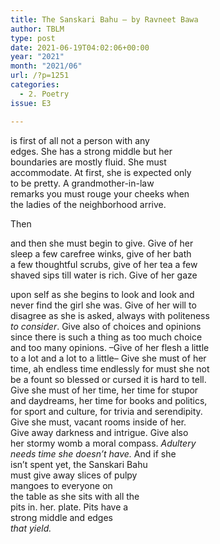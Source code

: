 ```yaml
---
title: The Sanskari Bahu – by Ravneet Bawa
author: TBLM
type: post
date: 2021-06-19T04:02:06+00:00
year: "2021"
month: "2021/06"
url: /?p=1251
categories:
  - 2. Poetry
issue: E3

---
```

is first of all not a person with any  
edges. She has a strong middle but her  
boundaries are mostly fluid. She must  
accommodate. At first, she is expected only  
to be pretty. A grandmother-in-law  
remarks you must rouge your cheeks when  
the ladies of the neighborhood arrive.

Then

and then she must begin to give. Give of her  
sleep a few carefree winks, give of her bath  
a few thoughtful scrubs, give of her tea a few  
shaved sips till water is rich. Give of her gaze

upon self as she begins to look and look and  
never find the girl she was. Give of her will to  
disagree as she is asked, always with politeness  
_to consider_. Give also of choices and opinions  
since there is such a thing as too much choice  
and too many opinions. &#8211;Give of her flesh a little  
to a lot and a lot to a little&#8211; Give she must of her  
time, ah endless time endlessly for must she not  
be a fount so blessed or cursed it is hard to tell.  
Give she must of her time, her time for stupor  
and daydreams, her time for books and politics,  
for sport and culture, for trivia and serendipity.  
Give she must, vacant rooms inside of her.  
Give away darkness and intrigue. Give also  
her stormy womb a moral compass. _Adultery  
needs time she doesn’t have._ And if she  
isn’t spent yet, the Sanskari Bahu  
must give away slices of pulpy  
mangoes to everyone on  
the table as she sits with all the  
pits in. her. plate. Pits have a  
strong middle and edges  
_that yield._
